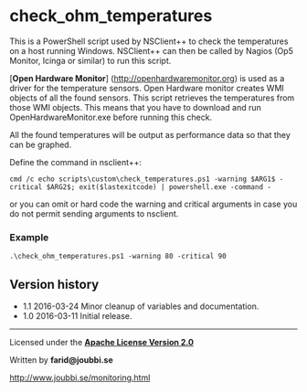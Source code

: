 # check_ohm_temperatures

This is a PowerShell script used by NSClient++ to check the temperatures on a host running Windows.
NSClient++ can then be called by Nagios (Op5 Monitor, Icinga or similar) to run this script.

[__Open Hardware Monitor__] (http://openhardwaremonitor.org) is used as a driver for the temperature sensors.
Open Hardware monitor creates WMI objects of all the found sensors. This script retrieves the temperatures from those WMI objects.
This means that you have to download and run OpenHardwareMonitor.exe before running this check.

All the found temperatures will be output as performance data so that they can be graphed.

Define the command in nsclient++:
```
cmd /c echo scripts\custom\check_temperatures.ps1 -warning $ARG1$ -critical $ARG2$; exit($lastexitcode) | powershell.exe -command -
```
or you can omit or hard code the warning and critical arguments in case you do not permit sending arguments to nsclient.

### Example
```
.\check_ohm_temperatures.ps1 -warning 80 -critical 90
```

## Version history
* 1.1 2016-03-24 Minor cleanup of variables and documentation.
* 1.0 2016-03-11 Initial release.


___

Licensed under the [__Apache License Version 2.0__](https://www.apache.org/licenses/LICENSE-2.0)

Written by __farid@joubbi.se__

http://www.joubbi.se/monitoring.html

